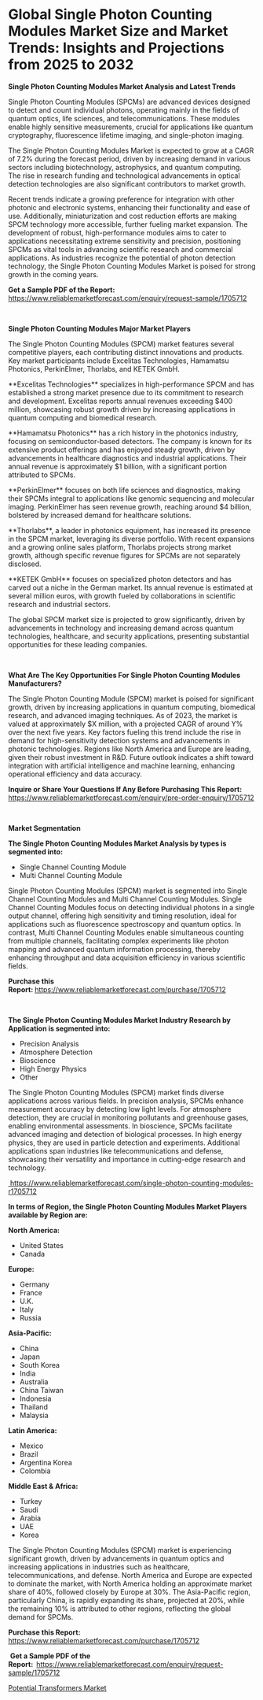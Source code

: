 <p><h1>Global Single Photon Counting Modules Market Size and Market Trends: Insights and Projections from 2025 to 2032</h1></p><p><strong>Single Photon Counting Modules Market Analysis and Latest Trends</strong></p>
<p><p>Single Photon Counting Modules (SPCMs) are advanced devices designed to detect and count individual photons, operating mainly in the fields of quantum optics, life sciences, and telecommunications. These modules enable highly sensitive measurements, crucial for applications like quantum cryptography, fluorescence lifetime imaging, and single-photon imaging.</p><p>The Single Photon Counting Modules Market is expected to grow at a CAGR of 7.2% during the forecast period, driven by increasing demand in various sectors including biotechnology, astrophysics, and quantum computing. The rise in research funding and technological advancements in optical detection technologies are also significant contributors to market growth.</p><p>Recent trends indicate a growing preference for integration with other photonic and electronic systems, enhancing their functionality and ease of use. Additionally, miniaturization and cost reduction efforts are making SPCM technology more accessible, further fueling market expansion. The development of robust, high-performance modules aims to cater to applications necessitating extreme sensitivity and precision, positioning SPCMs as vital tools in advancing scientific research and commercial applications. As industries recognize the potential of photon detection technology, the Single Photon Counting Modules Market is poised for strong growth in the coming years.</p></p>
<p><strong>Get a Sample PDF of the Report:&nbsp;</strong> <a href="https://www.reliablemarketforecast.com/enquiry/request-sample/1705712?utm_campaign=1105&utm_medium=2&utm_source=Github&utm_content=ia&utm_term=12022025&utm_id=single-photon-counting-modules">https://www.reliablemarketforecast.com/enquiry/request-sample/1705712</a></p>
<p>&nbsp;</p>
<p><strong>Single Photon Counting Modules Major Market Players</strong></p>
<p><p>The Single Photon Counting Modules (SPCM) market features several competitive players, each contributing distinct innovations and products. Key market participants include Excelitas Technologies, Hamamatsu Photonics, PerkinElmer, Thorlabs, and KETEK GmbH.</p><p>**Excelitas Technologies** specializes in high-performance SPCM and has established a strong market presence due to its commitment to research and development. Excelitas reports annual revenues exceeding $400 million, showcasing robust growth driven by increasing applications in quantum computing and biomedical research.</p><p>**Hamamatsu Photonics** has a rich history in the photonics industry, focusing on semiconductor-based detectors. The company is known for its extensive product offerings and has enjoyed steady growth, driven by advancements in healthcare diagnostics and industrial applications. Their annual revenue is approximately $1 billion, with a significant portion attributed to SPCMs.</p><p>**PerkinElmer** focuses on both life sciences and diagnostics, making their SPCMs integral to applications like genomic sequencing and molecular imaging. PerkinElmer has seen revenue growth, reaching around $4 billion, bolstered by increased demand for healthcare solutions.</p><p>**Thorlabs**, a leader in photonics equipment, has increased its presence in the SPCM market, leveraging its diverse portfolio. With recent expansions and a growing online sales platform, Thorlabs projects strong market growth, although specific revenue figures for SPCMs are not separately disclosed.</p><p>**KETEK GmbH** focuses on specialized photon detectors and has carved out a niche in the German market. Its annual revenue is estimated at several million euros, with growth fueled by collaborations in scientific research and industrial sectors.</p><p>The global SPCM market size is projected to grow significantly, driven by advancements in technology and increasing demand across quantum technologies, healthcare, and security applications, presenting substantial opportunities for these leading companies.</p></p>
<p>&nbsp;</p>
<p><strong>What Are The Key Opportunities For Single Photon Counting Modules Manufacturers?</strong></p>
<p><p>The Single Photon Counting Module (SPCM) market is poised for significant growth, driven by increasing applications in quantum computing, biomedical research, and advanced imaging techniques. As of 2023, the market is valued at approximately $X million, with a projected CAGR of around Y% over the next five years. Key factors fueling this trend include the rise in demand for high-sensitivity detection systems and advancements in photonic technologies. Regions like North America and Europe are leading, given their robust investment in R&D. Future outlook indicates a shift toward integration with artificial intelligence and machine learning, enhancing operational efficiency and data accuracy.</p></p>
<p><strong>Inquire or Share Your Questions If Any Before Purchasing This Report:</strong> <a href="https://www.reliablemarketforecast.com/enquiry/pre-order-enquiry/1705712?utm_campaign=1105&utm_medium=2&utm_source=Github&utm_content=ia&utm_term=12022025&utm_id=single-photon-counting-modules">https://www.reliablemarketforecast.com/enquiry/pre-order-enquiry/1705712</a></p>
<p>&nbsp;</p>
<p><strong>Market Segmentation</strong></p>
<p><strong>The Single Photon Counting Modules Market Analysis by types is segmented into:</strong></p>
<p><ul><li>Single Channel Counting Module</li><li>Multi Channel Counting Module</li></ul></p>
<p><p>Single Photon Counting Modules (SPCM) market is segmented into Single Channel Counting Modules and Multi Channel Counting Modules. Single Channel Counting Modules focus on detecting individual photons in a single output channel, offering high sensitivity and timing resolution, ideal for applications such as fluorescence spectroscopy and quantum optics. In contrast, Multi Channel Counting Modules enable simultaneous counting from multiple channels, facilitating complex experiments like photon mapping and advanced quantum information processing, thereby enhancing throughput and data acquisition efficiency in various scientific fields.</p></p>
<p><strong>Purchase this Report:&nbsp;</strong><a href="https://www.reliablemarketforecast.com/purchase/1705712?utm_campaign=1105&utm_medium=2&utm_source=Github&utm_content=ia&utm_term=12022025&utm_id=single-photon-counting-modules">https://www.reliablemarketforecast.com/purchase/1705712</a></p>
<p>&nbsp;</p>
<p><strong>The Single Photon Counting Modules Market Industry Research by Application is segmented into:</strong></p>
<p><ul><li>Precision Analysis</li><li>Atmosphere Detection</li><li>Bioscience</li><li>High Energy Physics</li><li>Other</li></ul></p>
<p><p>The Single Photon Counting Modules (SPCM) market finds diverse applications across various fields. In precision analysis, SPCMs enhance measurement accuracy by detecting low light levels. For atmosphere detection, they are crucial in monitoring pollutants and greenhouse gases, enabling environmental assessments. In bioscience, SPCMs facilitate advanced imaging and detection of biological processes. In high energy physics, they are used in particle detection and experiments. Additional applications span industries like telecommunications and defense, showcasing their versatility and importance in cutting-edge research and technology.</p></p>
<p><a href="https://www.reliablemarketforecast.com/single-photon-counting-modules-r1705712?utm_campaign=1105&utm_medium=2&utm_source=Github&utm_content=ia&utm_term=12022025&utm_id=single-photon-counting-modules">&nbsp;https://www.reliablemarketforecast.com/single-photon-counting-modules-r1705712</a></p>
<p><strong>In terms of Region, the Single Photon Counting Modules Market Players available by Region are:</strong></p>
<p>
    <p> <strong> North America: </strong>
        <ul>
            <li>United States</li>
            <li>Canada</li>
        </ul>
        </p> 
    <p> <strong> Europe: </strong>
        <ul>
            <li>Germany</li>
            <li>France</li>
            <li>U.K.</li>
            <li>Italy</li>
            <li>Russia</li>
        </ul>
        </p> 
    <p> <strong> Asia-Pacific: </strong>
        <ul>
            <li>China</li>
            <li>Japan</li>
            <li>South Korea</li>
            <li>India</li>
            <li>Australia</li>
            <li>China Taiwan</li>
            <li>Indonesia</li>
            <li>Thailand</li>
            <li>Malaysia</li>
        </ul>
        </p> 
    <p> <strong> Latin America: </strong>
        <ul>
            <li>Mexico</li>
            <li>Brazil</li>
            <li>Argentina Korea</li>
            <li>Colombia</li>
        </ul>
        </p> 
    <p> <strong> Middle East & Africa: </strong>
        <ul>
            <li>Turkey</li>
            <li>Saudi</li>
            <li>Arabia</li>
            <li>UAE</li>
            <li>Korea</li>
        </ul>
    </p>
    </p>
<p><p>The Single Photon Counting Modules (SPCM) market is experiencing significant growth, driven by advancements in quantum optics and increasing applications in industries such as healthcare, telecommunications, and defense. North America and Europe are expected to dominate the market, with North America holding an approximate market share of 40%, followed closely by Europe at 30%. The Asia-Pacific region, particularly China, is rapidly expanding its share, projected at 20%, while the remaining 10% is attributed to other regions, reflecting the global demand for SPCMs.</p></p>
<p><strong>Purchase this Report: </strong><a href="https://www.reliablemarketforecast.com/purchase/1705712?utm_campaign=1105&utm_medium=2&utm_source=Github&utm_content=ia&utm_term=12022025&utm_id=single-photon-counting-modules">https://www.reliablemarketforecast.com/purchase/1705712</a></p>
<p>&nbsp;<strong>Get a Sample PDF of the Report:&nbsp;&nbsp;</strong><a href="https://www.reliablemarketforecast.com/enquiry/request-sample/1705712?utm_campaign=1105&utm_medium=2&utm_source=Github&utm_content=ia&utm_term=12022025&utm_id=single-photon-counting-modules">https://www.reliablemarketforecast.com/enquiry/request-sample/1705712</a></p>
<p><strong></strong></p>
<p><p><a href="https://github.com/prosalinda88/Market-Research-Report-List-7/blob/main/potential-transformers-market.md?utm_campaign=1105&utm_medium=2&utm_source=Github&utm_content=ia&utm_term=12022025&utm_id=single-photon-counting-modules">Potential Transformers Market</a></p></p>